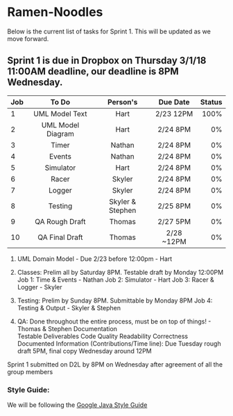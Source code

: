 # Ramen-Noodles
Below is the current list of tasks for Sprint 1. This will be updated as we move forward.

## Sprint 1 is due in Dropbox on Thursday 3/1/18 11:00AM deadline, our deadline is 8PM Wednesday.

| Job       | To Do           | Person's  |Due Date| Status |
| ------------- |:-------------:|:-----:|:-------:|-------:|
| 1      | UML Model Text| Hart |2/23 12PM	|100%	|
| 2      | UML Model Diagram| Hart |2/24 8PM	|0%	|
| 3      | Timer      |   Nathan |2/24 8PM	|0%	|
| 4 | Events      |Nathan |2/24 8PM	|0%	|
| 5 | Simulator      |Hart |2/24 8PM	|0%	|
| 6 | Racer      |Skyler |2/24 8PM	|0%	|
| 7 | Logger      |Skyler |2/24 8PM	|0%	|
| 8 | Testing      |Skyler & Stephen |2/25 8PM	|0%	|
| 9 | QA Rough Draft      |Thomas |2/27 5PM	|0%	|
| 10     | QA Final Draft| Thomas |2/28 ~12PM	|0%	|

1. UML Domain Model - Due 2/23 before 12:00pm - Hart

2. Classes: Prelim all by Saturday 8PM. Testable draft by Monday 12:00PM
Job 1: Time & Events - Nathan
Job 2: Simulator - Hart
Job 3: Racer & Logger - Skyler
	
3. Testing: Prelim by Sunday 8PM. Submittable by Monday 8PM
Job 4: Testing & Output - Skyler & Stephen
	
4. QA: Done throughout the entire process, must be on top of things! - Thomas & Stephen
Documentation<br />
Testable
Deliverables
Code Quality
Readability
Correctness
Documented Information (Contributions/Time line): Due Tuesday rough draft 5PM, final copy Wednesday around 12PM
	
	
Sprint 1 submitted on D2L by 8PM on Wednesday after agreement of all the group members



### Style Guide:
We will be following the [Google Java Style Guide](https://google.github.io/styleguide/javaguide.html)
